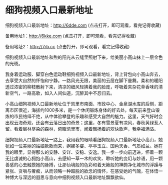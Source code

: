 # 细狗视频入口最新地址

细狗视频入口最新地址：http://6dde.com (点击打开，即可观看，看完记得收藏)

备用地址1：http://6kke.com (点击打开，即可观看，看完记得收藏)

备用地址2：http://7rb.cc (点击打开，即可观看，看完记得收藏)



细狗视频入口最新地址和煦的阳光从云缝里照射下来，给美丽小高山抹上一层金色的光斑。

我身着运动服、脚穿白色运动鞋细狗视频入口最新地址，背上背包向小高山奔去，去享受大自然的怀怉和宁静。一路风光无限，美丽的云层在脚下曼舞。柔和的暖阳透过浓密的柳枝散射下来，清凉的细风轻拂着我的脸庞，呼吸着夹杂花草香味的清新空气，一路高歌，如入人间仙道，沉醉其中不忍归去。

小高山细狗视频入口最新地址位于凯里市南面、市政中心、金泉湖水库的后侧，距离市区很近，海拔约1000多米，是一个休闲锻炼身体的好去处，每天前来登山锻炼的市民络绎不绝，从中体验攀登的乐趣和感受大自然的魅力。这里，天气好时会出现云海奇观，还会有云落日出的奇景；这里，冬有雪景夏有凉风，春秋黄绿惹人留。看着层林尽染的森林，俯瞰凯里市，闻着飘扬着的欢快歌声，我幸福满溢。

细狗视频入口最新地址一路上，我用我的眼睛看细狗视频入口最新地址小高山，她犹如一位美丽的姑娘款款而来，婀娜多姿、亭亭玉立、国色天香、气质如兰。她在我的眼里，显得那么的安静、安详、安稳、安逸。我一步一步向前迈进，怀着一颗无比虔诚的心拥抱小高山，去感知一草一木的欢笑、聆听她的变幻与妙语，用一颗善感的心去触摸她的脉搏，让那仙境般的色彩和着天籁般的神韵净化城市的浮躁与紧张、贪嗔与奢痴，从而领略一种超脱的欲念的情怀，在感受她的气魄，在体悟一种博大与深远的遐思与意向中细狗视频入口最新地址飘飘欲仙。

